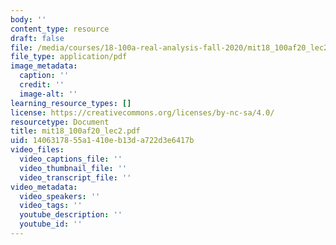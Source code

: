 ```yaml
---
body: ''
content_type: resource
draft: false
file: /media/courses/18-100a-real-analysis-fall-2020/mit18_100af20_lec26.pdf
file_type: application/pdf
image_metadata:
  caption: ''
  credit: ''
  image-alt: ''
learning_resource_types: []
license: https://creativecommons.org/licenses/by-nc-sa/4.0/
resourcetype: Document
title: mit18_100af20_lec2.pdf
uid: 14063178-55a1-410e-b13d-a722d3e6417b
video_files:
  video_captions_file: ''
  video_thumbnail_file: ''
  video_transcript_file: ''
video_metadata:
  video_speakers: ''
  video_tags: ''
  youtube_description: ''
  youtube_id: ''
---
```

